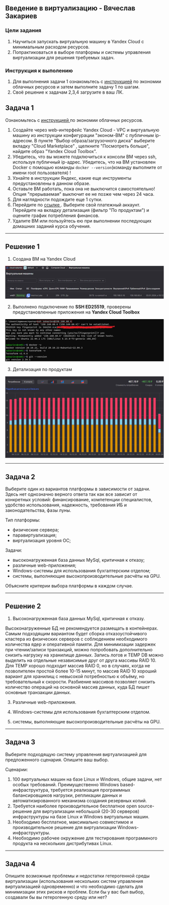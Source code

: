## Введение в виртуализацию - Вячеслав Закариев

### Цели задания
1. Научиться запускать виртуальную машину в Yandex Cloud с минимальным расходом ресурсов.
2. Попрактиковаться в выборе платформы  и системы управления виртуализации для решения требуемых задач.

### Инструкция к выполению

1. Для выполнения задачи 1 ознакомьтесь с [инструкцией](https://github.com/netology-code/devops-materials/blob/master/cloudwork.MD) по экономии облачных ресурсов и затем выполните задачу 1 по шагам.
2. Своё решение к задачам 2,3,4 загрузите  в ваш ЛК.

## Задача 1

Ознакомьтесь с [инструкцией ](https://github.com/netology-code/devops-materials/blob/master/cloudwork.MD) по экономии облачных ресурсов.

1. Создайте через web-интерфейс Yandex Cloud - VPC и виртуальную машину из инструкции конфигурации "эконом-ВМ" с публичным ip-адресом. В пункте "Выбор образа/загрузочного диска" выберите вкладку "Cloud Marketplace" , щелкните "Посмотреть больше", найдите образ "Yandex Cloud Toolbox".
2. Убедитесь, что вы можете подключиться к консоли ВМ через ssh, используя публичный ip-адрес. Убедитесь, что на ВМ установлен Docker с помощью команды ```docker --version```(команду выполните от имени root пользователя) !
3. Узнайте в инструкции Яндекс, какие еще инструменты предустановлены в данном образе.
4. Оставьте ВМ работать, пока она не выключится самостоятельно! Опция "прерываемая" выключит ее не позже чем через 24 часа. 
5. Для наглядности подождите еще 1 сутки.
6. Перейдите по [ссылке ](https://console.cloud.yandex.ru/billing?section=accounts). Выберите свой платежный аккаунт. Перейдите на вкладку детализация (фильтр "По продуктам") и оцените график потребления финансов.
7. Удалите ВМ или пользуйтесь ею при выполнении последующих домашних заданий курса обучения.

---

## Решение 1

1. Создана ВМ на Yandex Cloud

![virt1](https://github.com/SlavaZakariev/netology/blob/e519d31aa6201bc64b5b96a3ecb41c0810c85a09/virtualization-containerization/16.1_virtualization/resources/virt_1.1.jpg)

2. Выполнено подключение по **SSH ED25519**, проверены предустановленные приложения на **Yandex Cloud Toolbox**

![virt2](https://github.com/SlavaZakariev/netology/blob/e519d31aa6201bc64b5b96a3ecb41c0810c85a09/virtualization-containerization/16.1_virtualization/resources/virt_1.2.jpg)

3. Детализация по продуктам

![virt3](https://github.com/SlavaZakariev/netology/blob/e519d31aa6201bc64b5b96a3ecb41c0810c85a09/virtualization-containerization/16.1_virtualization/resources/virt_1.3.jpg)

---

## Задача 2

Выберите один из вариантов платформы в зависимости от задачи. Здесь нет однозначно верного ответа так как все зависит от конкретных условий: финансирование, компетенции специалистов, удобство использования, надежность, требования ИБ и законодательства, фазы луны.

Тип платформы:

- физические сервера;
- паравиртуализация;
- виртуализация уровня ОС;

Задачи:

- высоконагруженная база данных MySql, критичная к отказу;
- различные web-приложения;
- Windows-системы для использования бухгалтерским отделом;
- системы, выполняющие высокопроизводительные расчёты на GPU.

Объясните критерии выбора платформы в каждом случае.

---

## Решение 2

1. Высоконагруженная база данных MySql, критичная к отказу.

Высоконагруженные БД не рекомендуется размещать в контейнерах. Самым подходящим вариантом будет сборка отказоустойчивого кластера из физических серверов с соблюдением необходимого количества ядер и оперативной памяти. Для минимизации задержек при чтении/записи транзакций, можно попробовать дополнительно снизить нагрузку на хранилище данных. Запись логов и TEMP DB можно выделить на отдельные независимые друг от друга массивы RAID 10. Для TEMP хорошо подходит массив RAID 0, но в случаях, когда не позволителен простой более 10-15 минут, то массив RAID 10 хороший вариант для хранилищ с невысокой потребностью к объёму, но требовательный к скорости. Разбиение массивов позволяет снизить количество операций на основной массив данных, куда БД пишет основные транзакции данных. 
   
3. Различные web-приложения.

   
5. Windows-системы для использования бухгалтерским отделом.
  
 
8. системы, выполняющие высокопроизводительные расчёты на GPU.



---

## Задача 3

Выберите подходящую систему управления виртуализацией для предложенного сценария. Опишите ваш выбор.

Сценарии:

1. 100 виртуальных машин на базе Linux и Windows, общие задачи, нет особых требований. Преимущественно Windows based-инфраструктура, требуется реализация программных балансировщиков нагрузки, репликации данных и автоматизированного механизма создания резервных копий.
2. Требуется наиболее производительное бесплатное open source-решение для виртуализации небольшой (20-30 серверов) инфраструктуры на базе Linux и Windows виртуальных машин.
3. Необходимо бесплатное, максимально совместимое и производительное решение для виртуализации Windows-инфраструктуры.
4. Необходимо рабочее окружение для тестирования программного продукта на нескольких дистрибутивах Linux.

---

## Задача 4

Опишите возможные проблемы и недостатки гетерогенной среды виртуализации (использования нескольких систем управления виртуализацией одновременно) и что необходимо сделать для минимизации этих рисков и проблем. Если бы у вас был выбор, создавали бы вы гетерогенную среду или нет?
